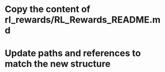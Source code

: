 # Copy the content of rl_rewards/RL_Rewards_README.md
# Update paths and references to match the new structure
